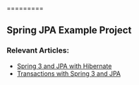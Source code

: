 =========

## Spring JPA Example Project


### Relevant Articles: 
- [Spring 3 and JPA with Hibernate](http://www.baeldung.com/2011/12/13/the-persistence-layer-with-spring-3-1-and-jpa/)
- [Transactions with Spring 3 and JPA](http://www.baeldung.com/2011/12/26/transaction-configuration-with-jpa-and-spring-3-1/)
